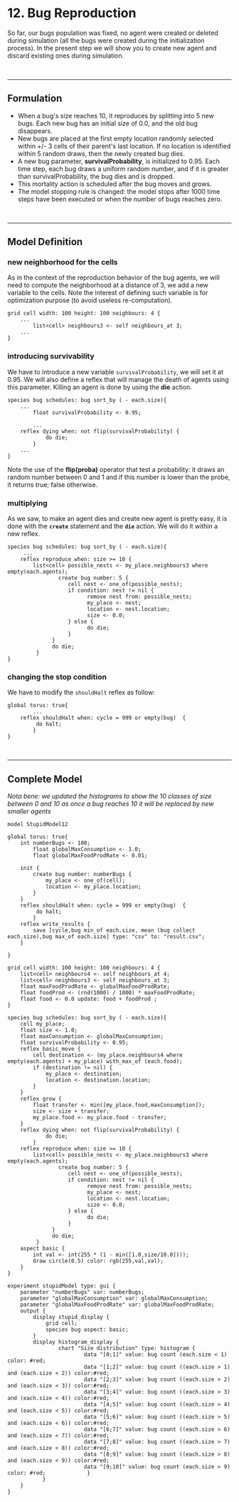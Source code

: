 # 12. Bug Reproduction
So far, our bugs population was fixed, no agent were created or deleted during simulation (all the bugs were created during the initialization process). In the present step we will show you to create new agent and discard existing ones during simulation.



<br />

---


## Formulation
  * When a bug's size reaches 10, it reproduces by splitting into 5 new bugs. Each new bug has an initial size of 0.0, and the old bug disappears.
  * New bugs are placed at the first empty location randomly selected within +/- 3 cells of their parent's last location. If no location is identified within 5 random draws, then the newly created bug dies.
  * A new bug parameter, **survivalProbability**, is initialized to 0.95. Each time step, each bug draws a uniform random number, and if it is greater than survivalProbability, the bug dies and is dropped.
  * This mortality action is scheduled after the bug moves and grows.
  * The model stopping rule is changed: the model stops after 1000 time steps have been executed or when the number of bugs reaches zero.


<br />

---

## Model Definition

### new neighborhood for the cells
As in the context of the reproduction behavior of the bug agents, we will need to compute the neighborhood at a distance of 3, we add a new variable to the cells. Note the interest of defining such variable is for optimization purpose (to avoid useless re-computation).
```
grid cell width: 100 height: 100 neighbours: 4 {
	...
        list<cell> neighbours3 <- self neighbours_at 3;
	...
}
```
### introducing survivability

We have to introduce a new variable `survivalProbability`, we will set it at 0.95. We will also define a reflex that will manage the death of agents using this parameter. Killing an agent is done by using the **die** action.

```
species bug schedules: bug sort_by ( - each.size){
	...
        float survivalProbability <- 0.95;
	
        ...
	reflex dying when: not flip(survivalProbability) {
    	    do die;
        }
	...
} 
```

Note the use of the **flip(proba)** operator that test a probability: it draws an random number between 0 and 1 and if this number is lower than the probe, it returns true; false otherwise.

### multiplying

As we saw, to make an agent dies and create new agent is pretty easy, it is done with the **`create`** statement and the **`die`** action. We will do it within a new reflex.

```
species bug schedules: bug sort_by ( - each.size){
	 ...
	reflex reproduce when: size >= 10 {
		list<cell> possible_nests <- my_place.neighbours3 where empty(each.agents);
       	        create bug number: 5 {
                   cell nest <- one_of(possible_nests);
                   if condition: nest != nil {
                         remove nest from: possible_nests;
            	         my_place <- nest;
            	         location <- nest.location;
            	         size <- 0.0;
                   } else {
            	         do die;
                   }
              }
              do die;
         }
} 
```


### changing the stop condition

We have to modify the `shouldHalt` reflex as follow:

```
global torus: true{
        ...
	reflex shouldHalt when: cycle = 999 or empty(bug)  {
		 do halt;
        }
}
```

<br />

---

## Complete Model
_Nota bene: we updated the histograms to show the 10 classes of size between 0 and 10 as once a bug reaches 10 it will be replaced by new smaller agents_
```
model StupidModel12

global torus: true{
	int numberBugs <- 100;
        float globalMaxConsumption <- 1.0;
        float globalMaxFoodProdRate <- 0.01;
    
	init {
		create bug number: numberBugs {
			my_place <- one_of(cell);
			location <- my_place.location;
		}
	}
	reflex shouldHalt when: cycle = 999 or empty(bug)  {
		 do halt;
        }
	reflex write_results {
		save [cycle,bug min_of each.size, mean (bug collect each.size),bug max_of each.size] type: "csv" to: "result.csv";
	}
	
}

grid cell width: 100 height: 100 neighbours: 4 {
	list<cell> neighbours4 <- self neighbours_at 4;
	list<cell> neighbours3 <- self neighbours_at 3;
	float maxFoodProdRate <- globalMaxFoodProdRate;
	float foodProd <- (rnd(1000) / 1000) * maxFoodProdRate;
	float food <- 0.0 update: food + foodProd ;
}

species bug schedules: bug sort_by ( - each.size){
	cell my_place;
	float size <- 1.0;
	float maxConsumption <- globalMaxConsumption;
	float survivalProbability <- 0.95;
	reflex basic_move {
		cell destination <- (my_place.neighbours4 where empty(each.agents) + my_place) with_max_of (each.food);
		if (destination != nil) {
			my_place <- destination;
			location <- destination.location;
		}
	}
	reflex grow {
		float transfer <- min([my_place.food,maxConsumption]);
		size <- size + transfer;
		my_place.food <- my_place.food - transfer;
	}
	reflex dying when: not flip(survivalProbability) {
    	    do die;
        }
	reflex reproduce when: size >= 10 {
		list<cell> possible_nests <- my_place.neighbours3 where empty(each.agents);
       	        create bug number: 5 {
                   cell nest <- one_of(possible_nests);
                   if condition: nest != nil {
                         remove nest from: possible_nests;
            	         my_place <- nest;
            	         location <- nest.location;
            	         size <- 0.0;
                   } else {
            	         do die;
                   }
              }
              do die;
         }
	aspect basic {
		int val <- int(255 * (1 - min([1.0,size/10.0])));
		draw circle(0.5) color: rgb(255,val,val);
	}
} 

experiment stupidModel type: gui {
	parameter "numberBugs" var: numberBugs;
 	parameter "globalMaxConsumption" var: globalMaxConsumption;
  	parameter "globalMaxFoodProdRate" var: globalMaxFoodProdRate;	
  	output {
		display stupid_display {
			grid cell;
			species bug aspect: basic;
		}
		display histogram_display {
	            chart "Size distribution" type: histogram {
                        data "[0;1]" value: bug count (each.size < 1) color: #red;
                        data "[1;2]" value: bug count ((each.size > 1) and (each.size < 2)) color:#red;
                        data "[2;3]" value: bug count ((each.size > 2) and (each.size < 3)) color:#red;
                        data "[3;4]" value: bug count ((each.size > 3) and (each.size < 4)) color:#red;
                        data "[4;5]" value: bug count ((each.size > 4) and (each.size < 5)) color:#red;
                        data "[5;6]" value: bug count ((each.size > 5) and (each.size < 6)) color:#red;
                        data "[6;7]" value: bug count ((each.size > 6) and (each.size < 7)) color:#red;
                        data "[7;8]" value: bug count ((each.size > 7) and (each.size < 8)) color:#red;
                        data "[8;9]" value: bug count ((each.size > 8) and (each.size < 9)) color:#red;
                        data "[9;10]" value: bug count (each.size > 9) color: #red;	            }
	       }
	}
}
```
